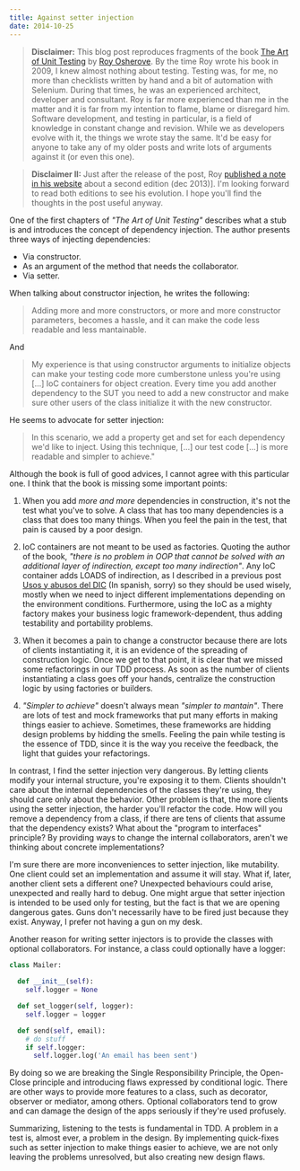 ```yaml
---
title: Against setter injection
date: 2014-10-25
---
```


> **Disclaimer:** This blog post reproduces fragments of the book [The Art of Unit Testing](http://www.manning.com/osherove/) by [Roy Osherove](http://osherove.com/). By the time Roy wrote his book in 2009, I knew almost nothing about testing. Testing was, for me, no more than checklists written by hand and a bit of automation with Selenium. During that times, he was an experienced architect, developer and consultant. Roy is far more experienced than me in the matter and it is far from my intention to flame, blame or disregard him. Software development, and testing in particular, is a field of knowledge in constant change and revision. While we as developers evolve with it, the things we wrote stay the same. It'd be easy for anyone to take any of my older posts and write lots of arguments against it (or even this one).

> **Disclaimer II:** Just after the release of the post, Roy [published a note in his website](http://osherove.com/blog/2014/10/25/whats-new-and-changed-in-the-art-of-unit-testing-2nd-edition.html) about a second edition (dec 2013)]. I'm looking forward to read both editions to see his evolution. I hope you'll find the thoughts in the post useful anyway.


One of the first chapters of _"The Art of Unit Testing"_ describes what a stub is and introduces the concept of dependency injection. The author presents three ways of injecting dependencies:

* Via constructor.
* As an argument of the method that needs the collaborator.
* Via setter.

When talking about constructor injection, he writes the following:

> Adding more and more constructors, or more and more constructor parameters, becomes a hassle, and it can make the code less readable and less mantainable.

And

> My experience is that using constructor arguments to initialize objects can make your testing code more cumberstone unless you're using [...] IoC containers for object creation. Every time you add another dependency to the SUT you need to add a new constructor and make sure other users of the class initialize it with the new constructor.

He seems to advocate for setter injection:

> In this scenario, we add a property get and set for each dependency we'd like to inject. Using this technique, [...] our test code [...] is more readable and simpler to achieve."



Although the book is full of good advices, I cannot agree with this particular one. I think that the book is missing some important points:

1. When you add _more and more_ dependencies in construction, it's not the test what you've to solve. A class that has too many dependencies is a class that does too many things. When you feel the pain in the test, that pain is caused by a poor design.

2. IoC containers are not meant to be used as factories. Quoting the author of the book, _"there is no problem in OOP that cannot be solved with an additional layer of indirection, except too many indirection"_. Any IoC container adds LOADS of indirection, as I described in a previous post [Usos y abusos del DIC](/blog/usos-y-abusos-del-dic) (In spanish, sorry) so they should be used wisely, mostly when we need to inject different implementations depending on the environment conditions. Furthermore, using the IoC as a mighty factory makes your business logic framework-dependent, thus adding testability and portability problems.

3. When it becomes a pain to change a constructor because there are lots of clients instantiating it, it is an evidence of the spreading of construction logic. Once we get to that point, it is clear that we missed some refactorings in our TDD process. As soon as the number of clients instantiating a class goes off your hands, centralize the construction logic by using factories or builders.

4. _"Simpler to achieve"_ doesn't always mean _"simpler to mantain"_. There are lots of test and mock frameworks that put many efforts in making things easier to achieve. Sometimes, these frameworks are hidding design problems by hidding the smells. Feeling the pain while testing is the essence of TDD, since it is the way you receive the feedback, the light that guides your refactorings.

In contrast, I find the setter injection very dangerous. By letting clients modify your internal structure, you're exposing it to them. Clients shouldn't care about the internal dependencies of the classes they're using, they should care only about the behavior. Other problem is that, the more clients using the setter injection, the harder you'll refactor the code. How will you remove a dependency from a class, if there are tens of clients that assume that the dependency exists? What about the "program to interfaces" principle? By providing ways to change the internal collaborators, aren't we thinking about concrete implementations?

I'm sure there are more inconveniences to setter injection, like mutability. One client could set an implementation and assume it will stay. What if, later, another client sets a different one? Unexpected behaviours could arise, unexpected and really hard to debug. One might argue that setter injection is intended to be used only for testing, but the fact is that we are opening dangerous gates. Guns don't necessarily have to be fired just because they exist. Anyway, I prefer not having a gun on my desk.

Another reason for writing setter injectors is to provide the classes with optional collaborators. For instance, a class could optionally have a logger:

```python
class Mailer:
  
  def __init__(self):
    self.logger = None

  def set_logger(self, logger):
    self.logger = logger

  def send(self, email):
    # do stuff
    if self.logger:
      self.logger.log('An email has been sent')
```

By doing so we are breaking the Single Responsibility Principle, the Open-Close principle and introducing flaws expressed by conditional logic. There are other ways to provide more features to a class, such as decorator, observer or mediator, among others. Optional collaborators tend to grow and can damage the design of the apps seriously if they're used profusely.

Summarizing, listening to the tests is fundamental in TDD. A problem in a test is, almost ever, a problem in the design. By implementing quick-fixes such as setter injection to make things easier to achieve, we are not only leaving the problems unresolved, but also creating new design flaws.

